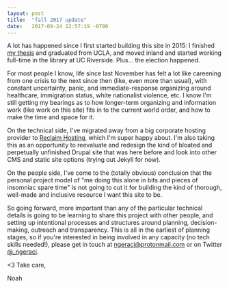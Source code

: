 ```yaml
---
layout: post
title:  "fall 2017 update"
date:   2017-09-24 12:57:19 -0700
---
```


A lot has happened since I first started building this site in 2015: I finished [my thesis](https://escholarship.org/uc/item/79x9w05q) and graduated from UCLA, and moved inland and started working full-time in the library at UC Riverside. Plus... the election happened. 

For most people I know, life since last November has felt a lot like careening from one crisis to the next since then (like, even more than usual), with constant uncertainty, panic, and immediate-response organizing around healthcare, immigration status, white nationalist violence, etc. I know I'm still getting my bearings as to how longer-term organizing and information work (like work on this site) fits in to the current world order, and how to make the time and space for it.

On the technical side, I've migrated away from a big corporate hosting provider to [Reclaim Hosting](https://reclaimhosting.com/), which I'm super happy about. I'm also taking this as an opportunity to reevaluate and redesign the kind of bloated and perpetually unfinished Drupal site that was here before and look into other CMS and static site options (trying out Jekyll for now).

On the people side, I've come to the (totally obvious) conclusion that the personal project model of "me doing this alone in bits and pieces of insomniac spare time" is not going to cut it for building the kind of thorough, well-made and inclusive resource I want this site to be. 

So going forward, more important than any of the particular technical details is going to be learning to share this project with other people, and setting up intentional processes and structures around planning, decision-making, outreach and transparency. This is all in the earliest of planning stages, so if you're interested in being involved in any capacity (no tech skills needed!), please get in touch at [ngeraci@protonmail.com](mailto:ngeraci@protonmail.com) or on Twitter [@\_ngeraci](https://twitter.com/_ngeraci).

<3 Take care,

Noah